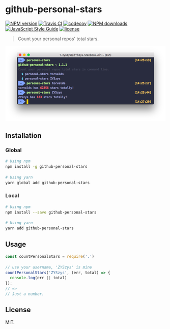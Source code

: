 # github-personal-stars

[![NPM version](https://img.shields.io/npm/v/github-personal-stars.svg?style=flat)](https://npmjs.org/package/github-personal-stars)
[![Travis CI](https://travis-ci.org/ZYSzys/github-personal-stars.svg?branch=master)](https://travis-ci.org/ZYSzys/github-personal-stars)
[![codecov](https://codecov.io/gh/ZYSzys/github-personal-stars/branch/master/graph/badge.svg)](https://codecov.io/gh/ZYSzys/github-personal-stars)
[![NPM downloads](http://img.shields.io/npm/dm/github-personal-stars.svg?style=flat)](https://npmjs.org/package/github-personal-stars)
[![JavaScript Style Guide](https://img.shields.io/badge/code_style-standard-brightgreen.svg)](https://standardjs.com)
[![license](https://img.shields.io/github/license/ZYSzys/github-personal-stars.svg)](https://github.com/ZYSzys/github-personal-stars/blob/master/LICENSE)

> Count your personal repos' total stars.

![](/screenshot.png)

## Installation

### Global
```sh
# Using npm
npm install -g github-personal-stars

# Using yarn
yarn global add github-personal-stars
```

### Local
```sh
# Using npm
npm install --save github-personal-stars

# Using yarn
yarn add github-personal-stars
```


## Usage

```js
const countPersonalStars = require('.')

// use your username, 'ZYSzys' is mine
countPersonalStars('ZYSzys', (err, total) => {
  console.log(err || total)
});
// =>
// Just a number.
```

## License

MIT.
